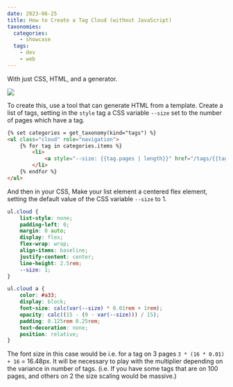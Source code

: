 ```yaml
---
date: 2023-06-25
title: How to Create a Tag Cloud (without JavaScript)
taxonomies:
  categories:
    - showcase
  tags:
    - dev
    - web
---
```

With just CSS, HTML, and a generator.

![](/tagcloud.png)

To create this, use a tool that can generate HTML from a template. Create a list of tags, setting in the `style` tag a CSS variable `--size` set to the number of pages which have a tag.

```html
{% set categories = get_taxonomy(kind="tags") %}
<ul class="cloud" role="navigation">
    {% for tag in categories.items %}
        <li>
            <a style="--size: {{tag.pages | length}}" href="/tags/{{tag.slug}}">{{tag.name}}</a>
        </li>
    {% endfor %}
</ul>
```
And then in your CSS, Make your list element a centered flex element, setting the default value of the CSS variable `--size` to 1.

```css
ul.cloud {
    list-style: none;
    padding-left: 0;
    margin: 0 auto;
    display: flex;
    flex-wrap: wrap;
    align-items: baseline;
    justify-content: center;
    line-height: 2.5rem;
    --size: 1;
}

ul.cloud a {
    color: #a33;
    display: block;
    font-size: calc(var(--size) * 0.01rem + 1rem);
    opacity: calc((15 - (9 - var(--size))) / 15);
    padding: 0.125rem 0.25rem;
    text-decoration: none;
    position: relative;
}
```

The font size in this case would be i.e. for a tag on 3 pages `3 * (16 * 0.01) + 16` = 16.48px. It will be necessary to play with the multiplier depending on the variance in number of tags. (i.e. If you have some tags that are on 100 pages, and others on 2 the size scaling would be massive.)